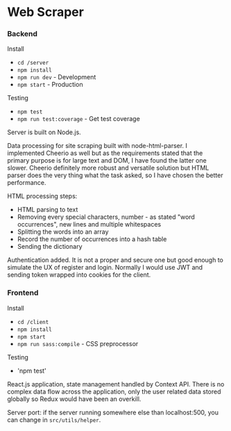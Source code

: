 # Web Scraper

### Backend

Install

- `cd /server`
- `npm install`
- `npm run dev` - Development
- `npm start` - Production

Testing

- `npm test`
- `npm run test:coverage` - Get test coverage

Server is built on Node.js.

Data processing for site scraping built with node-html-parser. I implemented Cheerio as well but
as the requirements stated that the primary purpose is for large text and DOM, I have found the latter
one slower. Cheerio definitely more robust and versatile solution but HTML parser does the very thing what
the task asked, so I have chosen the better performance.

HTML processing steps:

- HTML parsing to text
- Removing every special characters, number - as stated "word occurrences", new lines and multiple 
  whitespaces
- Splitting the words into an array
- Record the number of occurrences into a hash table
- Sending the dictionary

Authentication added. It is not a proper and secure one but good enough to simulate the UX 
of register and login. Normally I would use JWT and sending token wrapped into cookies for the client.


### Frontend

Install

- `cd /client`
- `npm install`
- `npm start`
- `npm run sass:compile` - CSS preprocessor

Testing

- 'npm test'

React.js application, state management handled by Context API. There is no complex data flow across the application,
only the user related data stored globally so Redux would have been an overkill.

Server port: if the server running somewhere else than localhost:500, you can change in `src/utils/helper`.
